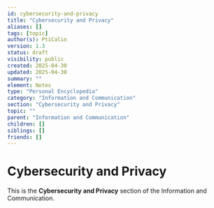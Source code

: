 ```yaml
---
id: cybersecurity-and-privacy
title: "Cybersecurity and Privacy"
aliases: []
tags: [topic]
author(s): PtiCalin
version: 1.3
status: draft
visibility: public
created: 2025-04-30
updated: 2025-04-30
summary: ""
element: Notes
type: "Personal Encyclopedia"
category: "Information and Communication"
section: "Cybersecurity and Privacy"
topic: ""
parent: "Information and Communication"
children: []
siblings: []
friends: []
---
```

# Cybersecurity and Privacy

This is the **Cybersecurity and Privacy** section of the Information and Communication.
